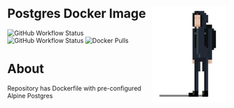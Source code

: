 # <img src="docs/logo.png" alt="Noitran Logo" align="right"> Postgres Docker Image

![GitHub Workflow Status](https://img.shields.io/github/workflow/status/noitran/docker-postgres/master?label=Master%20Build&style=flat-square)
![GitHub Workflow Status](https://img.shields.io/github/workflow/status/noitran/docker-postgres/release?label=Release%20Build&style=flat-square)
![Docker Pulls](https://img.shields.io/docker/pulls/noitran/postgres?style=flat-square)

# About

Repository has Dockerfile with pre-configured Alpine Postgres
